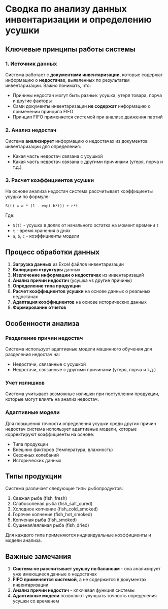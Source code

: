 # Сводка по анализу данных инвентаризации и определению усушки

## Ключевые принципы работы системы

### 1. Источник данных
Система работает с **документами инвентаризации**, которые содержат информацию о **недостачах**, выявленных по результатам инвентаризации. Важно понимать, что:

- Причины недостач могут быть разные: усушка, утеря товара, порча и другие факторы
- Сами документы инвентаризации **не содержат** информацию о применении принципа FIFO
- Принцип FIFO применяется системой при анализе движения партий

### 2. Анализ недостач
Система **анализирует** информацию о недостачах из документов инвентаризации для определения:
- Какая часть недостач связана с усушкой
- Какая часть недостач связана с другими причинами (утеря, порча и т.д.)

### 3. Расчет коэффициентов усушки
На основе анализа недостач система рассчитывает коэффициенты усушки по формуле:
```
S(t) = a * (1 - exp(-b*t)) + c*t
```

Где:
- `S(t)` - усушка в долях от начального остатка на момент времени `t`
- `t` - время хранения в днях
- `a`, `b`, `c` - коэффициенты модели

## Процесс обработки данных

1. **Загрузка данных** из Excel файлов инвентаризации
2. **Валидация структуры** данных
3. **Извлечение информации о недостачах** из инвентаризаций
4. **Анализ причин недостач** (усушка vs другие причины)
5. **Определение типа продукции**
6. **Расчет коэффициентов усушки** на основе данных о реальных недостачах
7. **Адаптация коэффициентов** на основе исторических данных
8. **Формирование отчетов**

## Особенности анализа

### Разделение причин недостач
Система использует адаптивные модели машинного обучения для разделения недостач на:
- Недостачи, связанные с усушкой
- Недостачи, связанные с другими причинами (утеря, порча и т.д.)

### Учет излишков
Система учитывает возможные излишки при поступлении продукции, которые могут влиять на анализ недостач.

### Адаптивные модели
Для повышения точности определения усушки среди других причин недостач система использует адаптивные модели, которые корректируют коэффициенты на основе:
- Типа продукции
- Внешних факторов (температура, влажность)
- Сезонных колебаний
- Исторических данных

## Типы продукции

Система различает следующие типы рыбопродуктов:
1. Свежая рыба (fish_fresh)
2. Слабосоленая рыба (fish_salt_cured)
3. Холодное копчение (fish_cold_smoked)
4. Горячее копчение (fish_hot_smoked)
5. Копченая рыба (fish_smoked)
6. Сушеная/вяленая рыба (fish_dried)

Для каждого типа применяются индивидуальные коэффициенты и модели анализа.

## Важные замечания

1. **Система не рассчитывает усушку по балансам** - она анализирует уже имеющиеся данные о недостачах
2. **FIFO применяется системой**, а не содержится в документах инвентаризации
3. **Анализ причин недостач** - ключевая функция системы
4. **Адаптивные модели** позволяют улучшать точность определения усушки со временем
